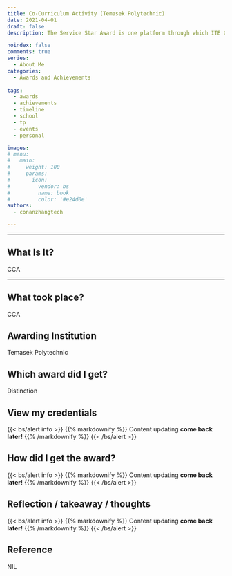 ```yaml
---
title: Co-Curriculum Activity (Temasek Polytechnic)
date: 2021-04-01
draft: false
description: The Service Star Award is one platform through which ITE College recognises students who have displayed excellent service mindset towards other individuals or institutions and/or are involved in community service or have contributed to the college in notable ways.

noindex: false
comments: true
series:
  - About Me
categories:
  - Awards and Achievements
  
tags:
  - awards
  - achievements
  - timeline
  - school
  - tp
  - events
  - personal

images:
# menu:
#   main:
#     weight: 100
#     params:
#       icon:
#         vendor: bs
#         name: book
#         color: '#e24d0e'
authors:
  - conanzhangtech

---
```

---

## What Is It?

CCA

---

## What took place?

CCA

## Awarding Institution

Temasek Polytechnic

## Which award did I get?

Distinction

## View my credentials

{{< bs/alert info >}}
{{% markdownify %}}
Content updating **come back later!**
{{% /markdownify %}}
{{< /bs/alert >}}

## How did I get the award?

{{< bs/alert info >}}
{{% markdownify %}}
Content updating **come back later!**
{{% /markdownify %}}
{{< /bs/alert >}}

## Reflection / takeaway / thoughts

{{< bs/alert info >}}
{{% markdownify %}}
Content updating **come back later!**
{{% /markdownify %}}
{{< /bs/alert >}}


## Reference

NIL



